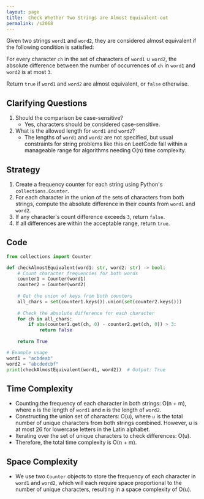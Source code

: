 ```yaml
---
layout: page
title:  Check Whether Two Strings are Almost Equivalent-out
permalink: /s2068
---
```


Given two strings `word1` and `word2`, they are considered almost equivalent if the following condition is satisfied:

For every character `ch` in the set of characters of `word1` ∪ `word2`, the absolute difference between the number of occurrences of `ch` in `word1` and `word2` is at most `3`.

Return `true` if `word1` and `word2` are almost equivalent, or `false` otherwise.

## Clarifying Questions

1. Should the comparison be case-sensitive?
   - Yes, characters should be considered case-sensitive.
2. What is the allowed length for `word1` and `word2`?
   - The lengths of `word1` and `word2` are not specified, but usual constraints for string problems like this on LeetCode fall within a manageable range for algorithms needing O(n) time complexity.

## Strategy

1. Create a frequency counter for each string using Python's `collections.Counter`.
2. For each character in the union of the sets of characters from both strings, compute the absolute difference in their counts from `word1` and `word2`.
3. If any character's count difference exceeds `3`, return `false`.
4. If all differences are within the acceptable range, return `true`.

## Code

```python
from collections import Counter

def checkAlmostEquivalent(word1: str, word2: str) -> bool:
    # Count character frequencies for both words
    counter1 = Counter(word1)
    counter2 = Counter(word2)
    
    # Get the union of keys from both counters
    all_chars = set(counter1.keys()).union(set(counter2.keys()))
    
    # Check the absolute difference for each character
    for ch in all_chars:
        if abs(counter1.get(ch, 0) - counter2.get(ch, 0)) > 3:
            return False
    
    return True

# Example usage
word1 = "acbdeab"
word2 = "abcdedcbf"
print(checkAlmostEquivalent(word1, word2))  # Output: True
```

## Time Complexity

- Counting the frequency of each character in both strings: O(n + m), where `n` is the length of `word1` and `m` is the length of `word2`.
- Constructing the union set of characters: O(u), where `u` is the total number of unique characters from both strings combined. However, u is at most 26 for lowercase letters in the Latin alphabet.
- Iterating over the set of unique characters to check differences: O(u).
- Therefore, the total time complexity is O(n + m).

## Space Complexity

- We use two `Counter` objects to store the frequency of each character in `word1` and `word2`, which will each require space proportional to the number of unique characters, resulting in a space complexity of O(u).